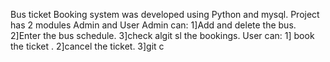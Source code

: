 Bus ticket Booking system was developed using Python and mysql.
Project has 2 modules Admin and User
Admin can:
          1]Add and delete the bus.
          2]Enter the bus schedule.
          3]check algit sl the bookings.
User can: 
        1] book the ticket .
        2]cancel the ticket.
        3]git c